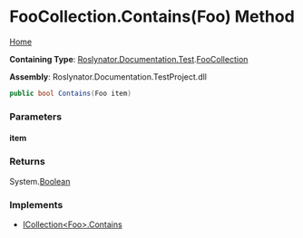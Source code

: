 <a name="_Top"></a>

# FooCollection\.Contains\(Foo\) Method

[Home](../../../../../README.md#_Top)

**Containing Type**: [Roslynator.Documentation.Test](../../README.md#_Top)\.[FooCollection](../README.md#_Top)

**Assembly**: Roslynator\.Documentation\.TestProject\.dll

```csharp
public bool Contains(Foo item)
```

### Parameters

#### item

### Returns

System\.[Boolean](https://docs.microsoft.com/en-us/dotnet/api/system.boolean)

### Implements

* [ICollection\<Foo>.Contains](https://docs.microsoft.com/en-us/dotnet/api/system.collections.generic.icollection-1.contains)
